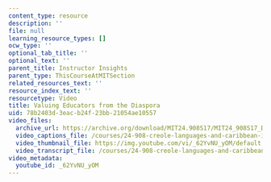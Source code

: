 ```yaml
---
content_type: resource
description: ''
file: null
learning_resource_types: []
ocw_type: ''
optional_tab_title: ''
optional_text: ''
parent_title: Instructor Insights
parent_type: ThisCourseAtMITSection
related_resources_text: ''
resource_index_text: ''
resourcetype: Video
title: Valuing Educators from the Diaspora
uid: 78b2403d-3eac-b24f-23bb-21054ae10557
video_files:
  archive_url: https://archive.org/download/MIT24.908S17/MIT24_908S17_Delila_Stanfield_Part_2_300k.mp4
  video_captions_file: /courses/24-908-creole-languages-and-caribbean-identities-spring-2017/c804bf8a93bc5d67b53617cf77e8197a_62YvNUyOM.vtt
  video_thumbnail_file: https://img.youtube.com/vi/_62YvNU_yOM/default.jpg
  video_transcript_file: /courses/24-908-creole-languages-and-caribbean-identities-spring-2017/111c2a9679809117ecb10a590a459158_62YvNUyOM.pdf
video_metadata:
  youtube_id: _62YvNU_yOM
---
```

